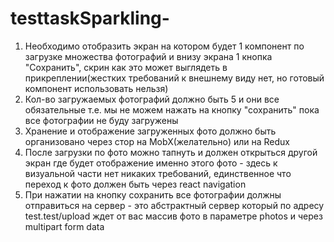 # testtaskSparkling-
1) Необходимо отобразить экран на котором будет 1 компонент по загрузке множества фотографий и внизу экрана 1 кнопка "Сохранить", скрин как это может выглядеть в прикреплении(жестких требований к внешнему виду нет, но готовый компонент использовать нельзя)
2) Кол-во загружаемых фотографий должно быть 5 и они все обязательные т.е. мы не можем нажать на кнопку "сохранить" пока все фотографии не буду загружены
3) Хранение и отображение загруженных фото должно быть организовано через стор на MobX(желательно) или на Redux
4) После загрузки по фото можно тапнуть и должен открыться другой экран где будет отображение именно этого фото - здесь к визуальной части нет никаких требований, единственное что переход к фото должен быть через react navigation
5) При нажатии на кнопку сохранить все фотографии должны отправиться на сервер - это абстрактный сервер который по адресу test.test/upload ждет от вас массив фото в параметре photos и через multipart form data
